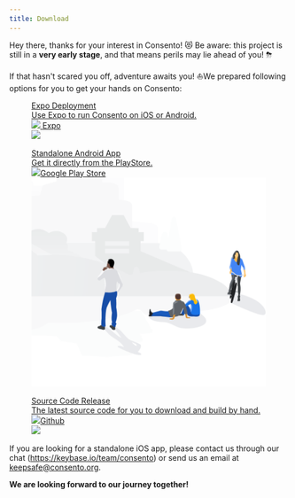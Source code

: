 ```yaml
---
title: Download
---
```


Hey there, thanks for your interest in Consento! 😻 Be aware: this project is still in a <strong>very early stage</strong>, and that means perils may lie ahead of you! ⛈</p><p>If that hasn't scared you off, adventure awaits you! ⛵️We prepared following options for you to get your hands on Consento:

<figure className="kg-card kg-bookmark-card">
  <a className="kg-bookmark-container" href="https://expo.io/@consento/consento" target="_blank">
    <div className="kg-bookmark-content">
      <div className="kg-bookmark-title">Expo Deployment</div>
      <div className="kg-bookmark-description">Use Expo to run Consento on iOS or Android.</div>
      <div className="kg-bookmark-metadata">
        <img className="kg-bookmark-icon" src="https://d30j33t1r58ioz.cloudfront.net/static/brand/square-32x32.png" />
        <span className="kg-bookmark-publisher">Expo</span>
      </div>
      </div>
      <div className="kg-bookmark-thumbnail"><img src="https://d1wp6m56sqw74a.cloudfront.net/~assets/7810f0f64666ad25488a0590b99eb35f" /></div>
  </a>
</figure>

<figure className="kg-card kg-bookmark-card">
  <a className="kg-bookmark-container" href="https://play.google.com/store/apps/details?id=org.consento.mobile" target="_blank">
    <div className="kg-bookmark-content">
      <div className="kg-bookmark-title">Standalone Android App</div>
      <div className="kg-bookmark-description">Get it directly from the PlayStore.</div>
      <div className="kg-bookmark-metadata"><img className="kg-bookmark-icon" src="https://www.gstatic.com/android/market_images/web/favicon_v2.ico" /><span className="kg-bookmark-publisher">Google Play Store</span></div></div>
      <div className="kg-bookmark-thumbnail">
        <img src="/img/external/fair-use/standalone-android.png" /></div>
  </a>
</figure>

<figure className="kg-card kg-bookmark-card">
  <a className="kg-bookmark-container" href="https://github.com/consento-org/mobile/releases/latest" target="_blank">
    <div className="kg-bookmark-content">
      <div className="kg-bookmark-title">Source Code Release</div>
      <div className="kg-bookmark-description">The latest source code for you to download and build by hand.</div>
      <div className="kg-bookmark-metadata"><img className="kg-bookmark-icon" src="https://github.githubassets.com/favicon.ico" /><span className="kg-bookmark-publisher">Github</span></div>
    </div>
    <div className="kg-bookmark-thumbnail">
      <img src="https://repository-images.githubusercontent.com/212907266/45ab7700-58a3-11ea-80ef-f63735d7f322" />
    </div>
  </a>
</figure>

<p>If you are looking for a standalone iOS app, please contact us through our chat (<a href="https://keybase.io/team/consento">https://keybase.io/team/consento</a>) or send us an email at <a href="mailto:keepsafe@consento.org">keepsafe@consento.org</a>.</p><p><strong>We are looking forward to our journey together!</strong></p>
